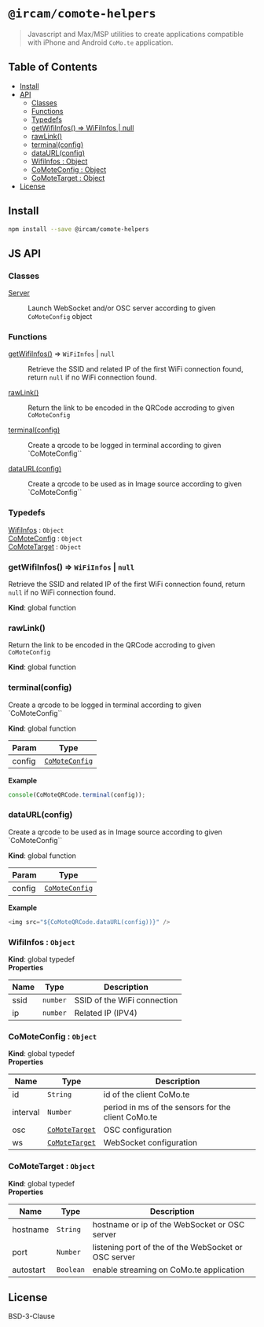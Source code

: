 # `@ircam/comote-helpers`

> Javascript and Max/MSP utilities to create applications compatible with iPhone 
> and Android `CoMo.te` application.

## Table of Contents

<!-- toc -->

- [Install](#install)
- [API](#api)
  * [Classes](#classes)
  * [Functions](#functions)
  * [Typedefs](#typedefs)
  * [getWifiInfos() ⇒ WiFiInfos \| null](#getwifiinfos-%E2%87%92-wifiinfos--null)
  * [rawLink()](#rawlink)
  * [terminal(config)](#terminalconfig)
  * [dataURL(config)](#dataurlconfig)
  * [WifiInfos : Object](#wifiinfos--object)
  * [CoMoteConfig : Object](#comoteconfig--object)
  * [CoMoteTarget : Object](#comotetarget--object)
- [License](#license)

<!-- tocstop -->

## Install

```sh
npm install --save @ircam/comote-helpers
```

## JS API

<!-- api -->

### Classes

<dl>
<dt><a href="#Server">Server</a></dt>
<dd><p>Launch WebSocket and/or OSC server according to given <code>CoMoteConfig</code> object</p>
</dd>
</dl>

### Functions

<dl>
<dt><a href="#getWifiInfos">getWifiInfos()</a> ⇒ <code>WiFiInfos</code> | <code>null</code></dt>
<dd><p>Retrieve the SSID and related IP of the first WiFi connection found, return
<code>null</code> if no WiFi connection found.</p>
</dd>
<dt><a href="#rawLink">rawLink()</a></dt>
<dd><p>Return the link to be encoded in the QRCode accroding to given <code>CoMoteConfig</code></p>
</dd>
<dt><a href="#terminal">terminal(config)</a></dt>
<dd><p>Create a qrcode to be logged in terminal according to given `CoMoteConfig``</p>
</dd>
<dt><a href="#dataURL">dataURL(config)</a></dt>
<dd><p>Create a qrcode to be used as in Image source according to given `CoMoteConfig``</p>
</dd>
</dl>

### Typedefs

<dl>
<dt><a href="#WifiInfos">WifiInfos</a> : <code>Object</code></dt>
<dd></dd>
<dt><a href="#CoMoteConfig">CoMoteConfig</a> : <code>Object</code></dt>
<dd></dd>
<dt><a href="#CoMoteTarget">CoMoteTarget</a> : <code>Object</code></dt>
<dd></dd>
</dl>

<a name="getWifiInfos"></a>

### getWifiInfos() ⇒ <code>WiFiInfos</code> \| <code>null</code>
Retrieve the SSID and related IP of the first WiFi connection found, return
`null` if no WiFi connection found.

**Kind**: global function  
<a name="rawLink"></a>

### rawLink()
Return the link to be encoded in the QRCode accroding to given `CoMoteConfig`

**Kind**: global function  
<a name="terminal"></a>

### terminal(config)
Create a qrcode to be logged in terminal according to given `CoMoteConfig``

**Kind**: global function  

| Param | Type |
| --- | --- |
| config | [<code>CoMoteConfig</code>](#CoMoteConfig) | 

**Example**  
```js
console(CoMoteQRCode.terminal(config));
```
<a name="dataURL"></a>

### dataURL(config)
Create a qrcode to be used as in Image source according to given `CoMoteConfig``

**Kind**: global function  

| Param | Type |
| --- | --- |
| config | [<code>CoMoteConfig</code>](#CoMoteConfig) | 

**Example**  
```js
<img src="${CoMoteQRCode.dataURL(config))}" />
```
<a name="WifiInfos"></a>

### WifiInfos : <code>Object</code>
**Kind**: global typedef  
**Properties**

| Name | Type | Description |
| --- | --- | --- |
| ssid | <code>number</code> | SSID of the WiFi connection |
| ip | <code>number</code> | Related IP (IPV4) |

<a name="CoMoteConfig"></a>

### CoMoteConfig : <code>Object</code>
**Kind**: global typedef  
**Properties**

| Name | Type | Description |
| --- | --- | --- |
| id | <code>String</code> | id of the client CoMo.te |
| interval | <code>Number</code> | period in ms of the sensors for the client CoMo.te |
| osc | [<code>CoMoteTarget</code>](#CoMoteTarget) | OSC configuration |
| ws | [<code>CoMoteTarget</code>](#CoMoteTarget) | WebSocket configuration |

<a name="CoMoteTarget"></a>

### CoMoteTarget : <code>Object</code>
**Kind**: global typedef  
**Properties**

| Name | Type | Description |
| --- | --- | --- |
| hostname | <code>String</code> | hostname or ip of the WebSocket or OSC server |
| port | <code>Number</code> | listening port of the of the WebSocket or OSC server |
| autostart | <code>Boolean</code> | enable streaming on CoMo.te application |


<!-- apistop -->

## License

BSD-3-Clause
